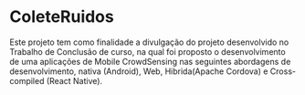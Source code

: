 # ColeteRuidos
Este projeto tem como finalidade a divulgação do projeto desenvolvido no Trabalho de Conclusão de curso, na qual foi proposto o desenvolvimento de uma aplicações de Mobile CrowdSensing nas seguintes abordagens de desenvolvimento, nativa (Android), Web, Hibrida(Apache Cordova) e Cross-compiled (React Native).
